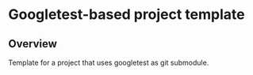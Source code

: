 # Googletest-based project template

## Overview

Template for a project that uses googletest as git submodule.

